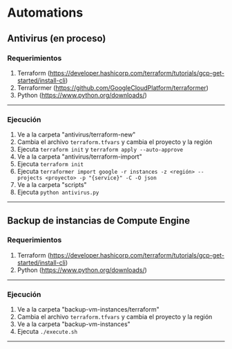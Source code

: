 # Automations

## Antivirus (en proceso)

### Requerimientos
1. Terraform (https://developer.hashicorp.com/terraform/tutorials/gcp-get-started/install-cli)
2. Terraformer (https://github.com/GoogleCloudPlatform/terraformer)
3. Python (https://www.python.org/downloads/)
---
### Ejecución
1. Ve a la carpeta "antivirus/terraform-new"
2. Cambia el archivo `terraform.tfvars` y cambia el proyecto y la región
3. Ejecuta `terraform init` y `terraform apply --auto-approve`
4. Ve a la carpeta "antivirus/terraform-import"
5. Ejecuta `terraform init`
6. Ejecuta `terraformer import google -r instances -z <región> --projects <proyecto> -p "{service}" -C -O json`
7. Ve a la carpeta "scripts"
8. Ejecuta `python antivirus.py`
---

## Backup de instancias de Compute Engine

### Requerimientos
1. Terraform (https://developer.hashicorp.com/terraform/tutorials/gcp-get-started/install-cli)
2. Python (https://www.python.org/downloads/)
---
### Ejecución
1. Ve a la carpeta "backup-vm-instances/terraform"
2. Cambia el archivo `terraform.tfvars` y cambia el proyecto y la región
3. Ve a la carpeta "backup-vm-instances"
4. Ejecuta `./execute.sh`
---
